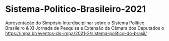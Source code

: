 # Sistema-Politico-Brasileiro-2021
Apresentação do Simpósio Interdisciplinar sobre o Sistema Político Brasileiro &amp; XI Jornada de Pesquisa e Extensão da Câmara dos Deputados o https://impa.br/eventos-do-impa/2021-2/sistema-politico-do-brasil/
